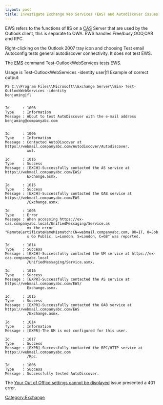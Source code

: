 ```yaml
---
layout: post 
title: Investigate Exchange Web Services (EWS) and Autodiscover issues (Exchange 2007)
---
```


EWS refers to the functions of IIS on a
[CAS](Exchange_2007_Server_Roles#Client_access_role "wikilink") Server
that are used by the Outlook client, this is separate to OWA. EWS
handles Free/busy,OOO,OAB and RPC.

Right-clicking on the Outlook 2007 tray icon and choosing Test email
Autoconfig tests general autodiscover connectivity. It does not test
EWS.

The [EMS](http://technet.microsoft.com/en-us/library/bb123778.aspx)
command Test-OutlookWebServices tests EWS.

Usage is Test-OutlookWebServices -identity user\|fl Example of correct
output:

    PS C:\\Program Files\\Microsoft\\Exchange Server\\Bin> Test-OutlookWebServices -identity
    benjaming|fl


    Id      : 1003
    Type    : Information
    Message : About to test AutoDiscover with the e-mail address benjaming@companyabc.com
              .

    Id      : 1006
    Type    : Information
    Message : Contacted AutoDiscover at https://webmail.companyabc.com/Autodiscover/Autodiscover.
              xml.

    Id      : 1016
    Type    : Success
    Message : [EXCH]-Successfully contacted the AS service at https://webmail.companyabc.com/EWS/
              Exchange.asmx.

    Id      : 1015
    Type    : Success
    Message : [EXCH]-Successfully contacted the OAB service at https://webmail.companyabc.com/EWS
              /Exchange.asmx.

    Id      : 1005
    Type    : Error
    Message : When accessing https://ex-cas.companyabc.local/UnifiedMessaging/Service.as
              mx the error "RemoteCertificateNameMismatch:CN=webmail.companyabc.com, OU=IT, O=Job
              s Go Public, L=London, S=London, C=GB" was reported.

    Id      : 1014
    Type    : Success
    Message : [EXCH]-Successfully contacted the UM service at https://ex-cas.companyabc.local
              /UnifiedMessaging/Service.asmx.

    Id      : 1016
    Type    : Success
    Message : [EXPR]-Successfully contacted the AS service at https://webmail.companyabc.com/EWS/
              Exchange.asmx.

    Id      : 1015
    Type    : Success
    Message : [EXPR]-Successfully contacted the OAB service at https://webmail.companyabc.com/EWS
              /Exchange.asmx.

    Id      : 1014
    Type    : Information
    Message : [EXPR]-The UM is not configured for this user.

    Id      : 1017
    Type    : Success
    Message : [EXPR]-Successfully contacted the RPC/HTTP service at https://webmail.companyabc.com
              /Rpc.

    Id      : 1006
    Type    : Success
    Message : Successfully tested AutoDiscover.

The [Your Out of Office settings cannot be
displayed](Your_Out_of_Office_settings_cannot_be_displayed_Error_(Outlook_2007) "wikilink")
issue presented a 401 error.

[Category:Exchange](Category:Exchange "wikilink")
